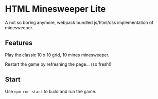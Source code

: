 # HTML Minesweeper Lite

A not so boring anymore, webpack bundled js/html/css implementation of minesweeper.

## Features

Play the classic 10 x 10 grid, 10 mines minesweeper.

Restart the game by refreshing the page... (so fresh!)

## Start

Use `npm run start` to build and run the game.